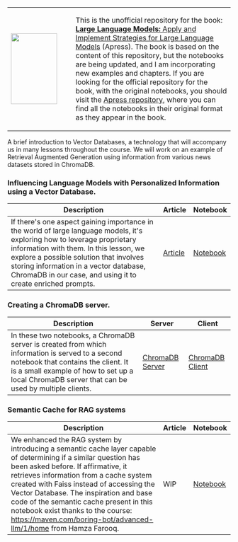 <table>
  <tr>
    <td  width="130">
      <a href="https://amzn.to/4eanT1g">
        <img src="https://github.com/peremartra/Large-Language-Model-Notebooks-Course/blob/main/img/Large_Language_Models_Projects_Book.jpg" height="160" width="104">
      </a>
    </td>
    <td>
      <p>
        This is the unofficial repository for the book: 
        <a href="https://amzn.to/4eanT1g"> <b>Large Language Models:</b> Apply and Implement Strategies for Large Language Models</a> (Apress).
        The book is based on the content of this repository, but the notebooks are being updated, and I am incorporating new examples and chapters.
        If you are looking for the official repository for the book, with the original notebooks, you should visit the 
        <a href="https://github.com/Apress/Large-Language-Models-Projects">Apress repository</a>, where you can find all the notebooks in their original format as they appear in the book.
      </p>
    </td>
  </tr>
</table>

A brief introduction to Vector Databases, a technology that will accompany us in many lessons throughout the course. We will work on an example of Retrieval Augmented Generation using information from various news datasets stored in ChromaDB.

### Influencing Language Models with Personalized Information using a Vector Database. 
| Description | Article | Notebook |
| -------- | --- | ---|
| If there's one aspect gaining importance in the world of large language models, it's exploring how to leverage proprietary information with them. In this lesson, we explore a possible solution that involves storing information in a vector database, ChromaDB in our case, and using it to create enriched prompts. | [Article](https://pub.towardsai.net/harness-the-power-of-vector-databases-influencing-language-models-with-personalized-information-ab2f995f09ba?sk=ea2c5286fbff8430e5128b0c3588dbab) | [Notebook](https://github.com/peremartra/Large-Language-Model-Notebooks-Course/blob/main/2-Vector%20Databases%20with%20LLMs/2_1_Vector_Databases_LLMs.ipynb)| 

### Creating a ChromaDB server. 
| Description | Server | Client |
| ------- | --- | --- |
|In these two notebooks, a ChromaDB server is created from which information is served to a second notebook that contains the client. It is a small example of how to set up a local ChromaDB server that can be used by multiple clients. | [ChromaDB Server](https://github.com/peremartra/Large-Language-Model-Notebooks-Course/blob/main/2-Vector%20Databases%20with%20LLMs/2_2-ChromaDB%20Sever%20mode.ipynb) | [ChromaDB Client](https://github.com/peremartra/Large-Language-Model-Notebooks-Course/blob/main/2-Vector%20Databases%20with%20LLMs/2_3-ChromaDB%20Client.ipynb) | 

### Semantic Cache for RAG systems ###
| Description | Article | Notebook |
| -------- | --- | ---|
| We enhanced the RAG system by introducing a semantic cache layer capable of determining if a similar question has been asked before. If affirmative, it retrieves information from a cache system created with Faiss instead of accessing the Vector Database. The inspiration and base code of the semantic cache present in this notebook exist thanks to the course: https://maven.com/boring-bot/advanced-llm/1/home from Hamza Farooq.| WIP | [Notebook](https://github.com/peremartra/Large-Language-Model-Notebooks-Course/blob/main/2-Vector%20Databases%20with%20LLMs/semantic_cache_chroma_vector_database.ipynb) |
